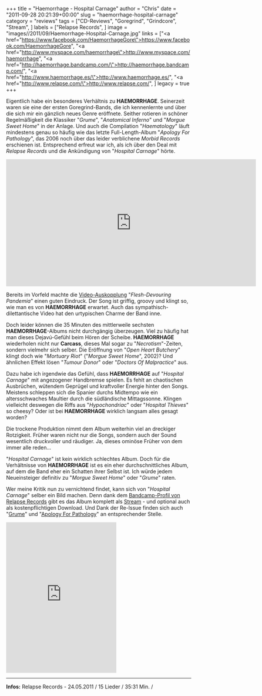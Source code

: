 +++
title = "Haemorrhage - Hospital Carnage"
author = "Chris"
date = "2011-09-28 20:21:39+00:00"
slug = "haemorrhage-hospital-carnage"
category = "reviews"
tags = ["CD-Reviews", "Goregrind", "Grindcore", "Stream", ]
labels = ["Relapse Records", ]
image = "images//2011/09/Haemorrhage-Hospital-Carnage.jpg"
links = ["<a href=\"https://www.facebook.com/HaemorrhageGore\">https://www.facebook.com/HaemorrhageGore</a>", "<a href=\"http://www.myspace.com/haemorrhage\">http://www.myspace.com/haemorrhage</a>", "<a href=\"http://haemorrhage.bandcamp.com/\">http://haemorrhage.bandcamp.com/</a>", "<a href=\"http://www.haemorrhage.es/\">http://www.haemorrhage.es/</a>", "<a href=\"http://www.relapse.com/\">http://www.relapse.com/</a>", ]
legacy = true
+++



Eigentlich habe ein besonderes Verhältnis zu **HAEMORRHAGE**. Seinerzeit waren sie eine der ersten Goregrind-Bands, die ich kennenlernte und über die sich mir ein gänzlich neues Genre eröffnete. Seither rotieren in schöner Regelmäßigkeit die Klassiker "_Grume_", "_Anatomical Inferno_" und "_Morgue Sweet Home_" in der Anlage. Und auch die Compilation "_Haematology_" läuft mindestens genau so häufig wie das letzte Full-Length-Album "_Apology For Pathology_", das 2006 noch über das leider verblichene _Morbid Records_ erschienen ist. Entsprechend erfreut war ich, als ich über den Deal mit _Relapse Records_ und die Ankündigung von "_Hospital Carnage_" hörte.

<iframe allowfullscreen="" frameborder="0" height="346" src="http://www.youtube.com/embed/nJvq47a3zvo" width="680"></iframe>

Bereits im Vorfeld machte die <a href="http://www.youtube.com/watch?v=nJvq47a3zvo">Video-Auskopplung</a> "_Flesh-Devouring Pandemia_" einen guten Eindruck. Der Song ist griffig, groovy und klingt so, wie man es von **HAEMORRHAGE** erwartet. Auch das sympathisch-dilettantische Video hat den urtypischen Charme der Band inne.

Doch leider können die 35 Minuten des mittlerweile sechsten **HAEMORRHAGE**-Albums nicht durchgängig überzeugen. Viel zu häufig hat man dieses Dejavú-Gefühl beim Hören der Scheibe. **HAEMORRHAGE** wiederholen nicht nur **Carcass**, dieses Mal sogar zu "_Necrotism_"-Zeiten, sondern vielmehr sich selber. Die Eröffnung von "_Open Heart Butchery_" klingt doch wie "_Mortuary Riot_" ("_Morgue Sweet Home_", 2002)? Und ähnlichen Effekt lösen "_Tumour Donor_" oder "_Doctors Of Malpractice_" aus.

Dazu habe ich irgendwie das Gefühl, dass **HAEMORRHAGE** auf "_Hospital Carnage_" mit angezogener Handbremse spielen. Es fehlt an chaotischen Ausbrüchen, wütendem Geprügel und kraftvoller Energie hinter den Songs. Meistens schleppen sich die Spanier durchs Midtempo wie ein altersschwaches Maultier durch die südländische Mittagssonne. Klingen vielleicht deswegen die Riffs aus "_Hypochondriac_" oder "_Hospital Thieves_" so cheesy? Oder ist bei **HAEMORRHAGE** wirklich langsam alles gesagt worden?

Die trockene Produktion nimmt dem Album weiterhin viel an dreckiger Rotzigkeit. Früher waren nicht nur die Songs, sondern auch der Sound wesentlich druckvoller und räudiger. Ja, dieses ominöse Früher von dem immer alle reden...

"_Hospital Carnage_" ist kein wirklich schlechtes Album. Doch für die Verhältnisse von **HAEMORRHAGE** ist es ein eher durchschnittliches Album, auf dem die Band eher ein Schatten ihrer Selbst ist. Ich würde jedem Neueinsteiger definitiv zu "_Morgue Sweet Home_" oder "_Grume_" raten.

Wer meine Kritik nun zu vernichtend findet, kann sich  von "_Hospital Carnage_" selber ein Bild machen. Denn dank dem <a href="http://relapserecords.bandcamp.com/">Bandcamp-Profil von Relapse Records</a> gibt es das Album komplett als <a href="http://haemorrhage.bandcamp.com/album/hospital-carnage">Stream</a> - und optional auch als kostenpflichtigen Download. Und Dank der Re-Issue finden sich auch "<a href="http://haemorrhage.bandcamp.com/album/grume-reissue">Grume</a>" und "<a href="http://haemorrhage.bandcamp.com/album/apology-for-pathology-reissue">Apology For Pathology</a>" an entsprechender Stelle.

<iframe allowtransparency="true" frameborder="0" height="410" src="http://bandcamp.com/EmbeddedPlayer/v=2/album=4196748469/size=grande3/bgcol=000000/linkcol=AA0000/" style="position: relative; display: block; width: 300px; height: 410px;" width="300"><a href="http://haemorrhage.bandcamp.com/album/hospital-carnage">Hospital Carnage by Haemorrhage</a></iframe>





---
**Infos:**
Relapse Records - 24.05.2011 / 
15 Lieder / 35:31 Min. / 
